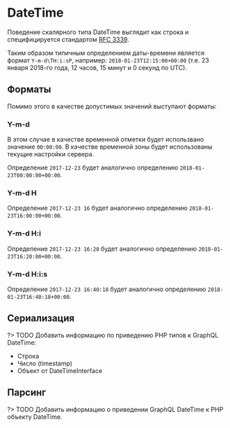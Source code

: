 # DateTime

Поведение скалярного типа DateTime выглядит как строка и
специфицируется стандартом [RFC 3339](https://www.ietf.org/rfc/rfc3339.txt). 

Таким образом типичным определением даты-времени является 
формат `Y-m-d\TH:i:sP`, например: `2018-01-23T12:15:00+00:00` 
(т.е. 23 января 2018-го года, 12 часов, 15 минут и 0 секунд по UTC). 

## Форматы

Помимо этого в качестве допустимых значений выступают форматы:

### Y-m-d

В этом случае в качестве временной отметки будет использвано 
значение `00:00:00`. В качестве временной зоны будет использованы 
текущие настройки сервера.

Определение `2017-12-23` будет аналогично 
определению `2018-01-23T00:00:00+00:00`.

### Y-m-d H

Определение `2017-12-23 16` будет аналогично 
определению `2018-01-23T16:00:00+00:00`.

### Y-m-d H:i

Определение `2017-12-23 16:20` будет аналогично 
определению `2018-01-23T16:20:00+00:00`.

### Y-m-d H:i:s

Определение `2017-12-23 16:40:18` будет аналогично 
определению `2018-01-23T16:40:18+00:00`.

## Сериализация

?> TODO Добавить информацию по приведению PHP типов к GraphQL DateTime:
- Строка
- Число (timestamp)
- Объект от DateTimeInterface

## Парсинг

?> TODO Добавить информацию о приведении GraphQL DateTime к PHP объекту DateTime.


